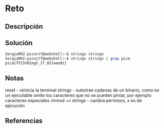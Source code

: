 # Reto
## Descripción
## Solución
```bash
SergioMXZ-picoctf@webshell:~$ strings strings
SergioMXZ-picoctf@webshell:~$ strings strings | grep pico
picoCTF{5tRIng5_1T_827aee91}
```
## Notas
reset - reinicia la terminal
strings - substrae cadenas de un binario, como es un ejecutable omite los caracteres que no se pueden pintar, por ejemplo caracteres especiales
chmod +x strings - cambia permisos, x es de ejecución
## Referencias

